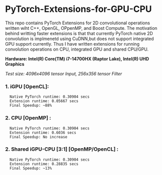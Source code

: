 # PyTorch-Extensions-for-GPU-CPU
This repo contains PyTorch Extensions for 2D convolutional operations written wiht C++, OpenGL, OPpenMP, and Boost Compute.
The motivation behind writting faster extensions is that that currently PyTorch native 2D convolution is implmenetd using CuDNN,but does not support integrated GPU support currently. Thus I have written extensions for running convolution operations on CPU, integrated GPU and shared CPU/GPU.

**Hardware: Intel(R) Core(TM) i7-14700HX (Raptor Lake), Intel(R) UHD Graphics**

*Test size: 4096x4096 tensor Input, 256x356 tensor Filter*

  ### 1. iGPU [OpenCL]:
      Native PyTorch runtime: 0.30904 secs
      Extension runtime: 0.05667 secs
      Final Speedup: ~88%

  ### 2. CPU [OpenMP] :
      Native PyTorch runtime: 0.30904 secs
      Extension runtime: 0.6036 secs 
      Final Speedup: No increase

  ### 2. Shared iGPU-CPU [3:1] [OpenMP/OpenCL] :
      Native PyTorch runtime: 0.30904 secs
      Extension runtime: 0.28835 secs 
      Final Speedup: ~13%
      
